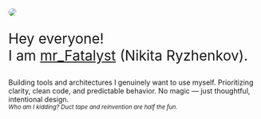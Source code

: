 <img style="border-radius: 100%; max-height: 15rem;" src="https://avatars.githubusercontent.com/u/57370227">

<div style="font-size: 2em;" markdown="1">

Hey everyone! 
<br/>
I am <a href="https://www.linkedin.com/in/nikita-ryzhenkov/" target="_blank">mr_Fatalyst</a> (Nikita Ryzhenkov).

</div>

Building tools and architectures I genuinely want to use myself. Prioritizing clarity, clean code, and predictable behavior. No magic — just thoughtful, intentional design.  
<sub><i>Who am I kidding? Duct tape and reinvention are half the fun.</i></sub>
